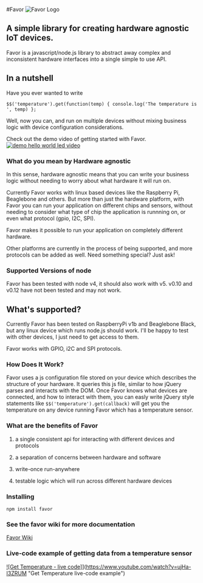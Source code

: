#Favor
![Favor Logo](https://avatars0.githubusercontent.com/u/6392732?v=3&s=100)
## A simple library for creating hardware agnostic IoT devices.

Favor is a javascript/node.js library to abstract away complex and inconsistent hardware interfaces into a single simple to use API.

## In a nutshell

Have you ever wanted to write 

`$$('temperature').get(function(temp) { console.log('The temperature is ', temp) };`

Well, now you can, and run on multiple devices without mixing business logic with device configuration considerations.

Check out the demo video of getting started with Favor.
[![demo hello world led video](http://i3.ytimg.com/vi/bHKyFJ41amA/hqdefault.jpg)](https://www.youtube.com/watch?v=bHKyFJ41amA "Getting Started With Favor")

### What do you mean by Hardware agnostic

In this sense, hardware agnostic means that you can write your business logic
without needing to worry about what hardware it will run on. 

Currently Favor works with linux based devices like the Raspberry Pi, Beaglebone
and others. But more than just the hardware platform, with Favor you can run
your application on different chips and sensors, without needing to consider
what type of chip the application is runnning on, or even what protocol (gpio, I2C, SPI).

Favor makes it possible to run your application on completely different hardware.

Other platforms are currently in the process of being supported, and more
protocols can be added as well. Need something special? Just ask!

### Supported Versions of node
Favor has been tested with node v4, it should also work with v5. v0.10 and v0.12 have not been tested and may not work. 

## What's supported?
Currently Favor has been tested on RaspberryPi v1b and Beaglebone Black, 
but any linux device which runs node.js should work. I'll be happy to test with other devices,
I just need to get access to them.
 
Favor works with GPIO, i2C and SPI protocols.

### How Does It Work?

Favor uses a js configuration file stored on your device which describes the structure of your hardware.
It queries this js file, similar to how jQuery parses and interacts with the DOM. 
Once Favor knows what devices are connected, and how to interact with them, 
you can easly write jQuery style statements like `$$('temperature').get(callback)`
 will get you the temperature on any device running Favor which has a temperature sensor. 

### What are the benefits of Favor 
1) a single consistent api for interacting with different devices and protocols

2) a separation of concerns between hardware and software

3) write-once run-anywhere 

4) testable logic which will run across different hardware devices

### Installing

`npm install favor`

### See the favor wiki for more documentation
[Favor Wiki](https://github.com/favor/it/wiki)

### Live-code example of getting data from a temperature sensor

[![Get Temperature - live code]](http://i3.ytimg.com/vi/ujHa-I3ZRUM.jpg)](https://www.youtube.com/watch?v=ujHa-I3ZRUM "Get Temperature live-code example")